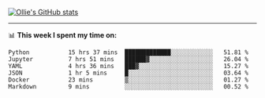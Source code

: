 <!--
**icedpanda/icedpanda** is a ✨ _special_ ✨ repository because its `README.md` (this file) appears on your GitHub profile.

Here are some ideas to get you started:

- 🔭 I’m currently working on ...
- 🌱 I’m currently learning ...
- 👯 I’m looking to collaborate on ...
- 🤔 I’m looking for help with ...
- 💬 Ask me about ...
- 📫 How to reach me: ...
- 😄 Pronouns: ...
- ⚡ Fun fact: ...
-->
[![Ollie's GitHub stats](https://github-readme-stats-icedpanda.vercel.app/api?username=icedpanda&count_private=true&show_icons=true)](https://github.com/icedpanda)

---
📊 **This week I spent my time on:**
<!--START_SECTION:waka-->

```text
Python           15 hrs 37 mins  █████████████░░░░░░░░░░░░   51.81 %
Jupyter          7 hrs 51 mins   ██████▓░░░░░░░░░░░░░░░░░░   26.04 %
YAML             4 hrs 36 mins   ███▓░░░░░░░░░░░░░░░░░░░░░   15.27 %
JSON             1 hr 5 mins     █░░░░░░░░░░░░░░░░░░░░░░░░   03.64 %
Docker           23 mins         ▒░░░░░░░░░░░░░░░░░░░░░░░░   01.27 %
Markdown         9 mins          ░░░░░░░░░░░░░░░░░░░░░░░░░   00.52 %
```

<!--END_SECTION:waka-->
